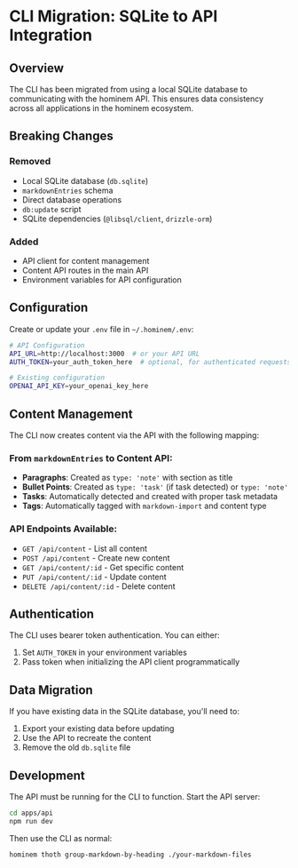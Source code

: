 # CLI Migration: SQLite to API Integration

## Overview

The CLI has been migrated from using a local SQLite database to communicating with the hominem API. This ensures data consistency across all applications in the hominem ecosystem.

## Breaking Changes

### Removed
- Local SQLite database (`db.sqlite`)
- `markdownEntries` schema
- Direct database operations
- `db:update` script
- SQLite dependencies (`@libsql/client`, `drizzle-orm`)

### Added
- API client for content management
- Content API routes in the main API
- Environment variables for API configuration

## Configuration

Create or update your `.env` file in `~/.hominem/.env`:

```bash
# API Configuration
API_URL=http://localhost:3000  # or your API URL
AUTH_TOKEN=your_auth_token_here  # optional, for authenticated requests

# Existing configuration
OPENAI_API_KEY=your_openai_key_here
```

## Content Management

The CLI now creates content via the API with the following mapping:

### From `markdownEntries` to Content API:
- **Paragraphs**: Created as `type: 'note'` with section as title
- **Bullet Points**: Created as `type: 'task'` (if task detected) or `type: 'note'`
- **Tasks**: Automatically detected and created with proper task metadata
- **Tags**: Automatically tagged with `markdown-import` and content type

### API Endpoints Available:
- `GET /api/content` - List all content
- `POST /api/content` - Create new content
- `GET /api/content/:id` - Get specific content
- `PUT /api/content/:id` - Update content
- `DELETE /api/content/:id` - Delete content

## Authentication

The CLI uses bearer token authentication. You can either:

1. Set `AUTH_TOKEN` in your environment variables
2. Pass token when initializing the API client programmatically

## Data Migration

If you have existing data in the SQLite database, you'll need to:

1. Export your existing data before updating
2. Use the API to recreate the content
3. Remove the old `db.sqlite` file

## Development

The API must be running for the CLI to function. Start the API server:

```bash
cd apps/api
npm run dev
```

Then use the CLI as normal:

```bash
hominem thoth group-markdown-by-heading ./your-markdown-files
``` 
